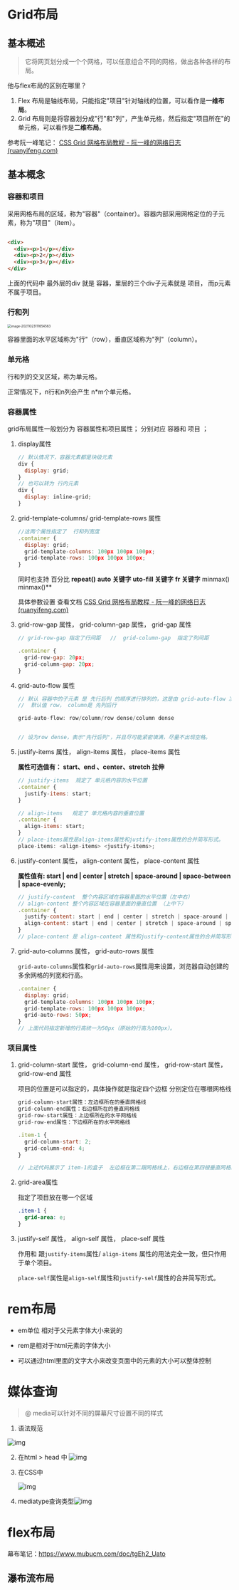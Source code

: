 # Grid布局

## 基本概述

>它将网页划分成一个个网格，可以任意组合不同的网格，做出各种各样的布局。

他与flex布局的区别在哪里？

1. Flex 布局是轴线布局，只能指定"项目"针对轴线的位置，可以看作是**一维布局**。
2. Grid 布局则是将容器划分成"行"和"列"，产生单元格，然后指定"项目所在"的单元格，可以看作是**二维布局**。

参考阮一峰笔记： [CSS Grid 网格布局教程 - 阮一峰的网络日志 (ruanyifeng.com)](http://www.ruanyifeng.com/blog/2019/03/grid-layout-tutorial.html)

## 基本概念

### 容器和项目

采用网格布局的区域，称为"容器"（container）。容器内部采用网格定位的子元素，称为"项目"（item）。

```html

<div>
  <div><p>1</p></div>
  <div><p>2</p></div>
  <div><p>3</p></div>
</div>
```

上面的代码中 最外层的div 就是 容器，里层的三个div子元素就是 项目， 而p元素不属于项目。

### 行和列

<img src="https://gitee.com/youngstory/images/raw/master/img/202110231116662.png" alt="image-20211023111654563" style="zoom:50%;" />

   容器里面的水平区域称为"行"（row），垂直区域称为"列"（column）。

### 单元格

行和列的交叉区域，称为单元格。

正常情况下，n行和n列会产生 n*m个单元格。

### 容器属性

grid布局属性一般划分为 容器属性和项目属性； 分别对应 容器和 项目 ；

1. display属性

   ```js
   // 默认情况下，容器元素都是块级元素 
   div {
     display: grid;
   }
   // 也可以转为 行内元素 
   div {
     display: inline-grid;
   }
   ```

2. grid-template-columns/ grid-template-rows 属性

   ```js
   //这两个属性指定了  行和列宽度 
   .container {
     display: grid;
     grid-template-columns: 100px 100px 100px;
     grid-template-rows: 100px 100px 100px;
   }
   ```

   同时也支持 百分比    **repeat()**   **auto 关键字** **uto-fill 关键字**  **fr 关键字** minmax()  minmax()**

   具体参数设置  查看文档 [CSS Grid 网格布局教程 - 阮一峰的网络日志 (ruanyifeng.com)](http://www.ruanyifeng.com/blog/2019/03/grid-layout-tutorial.html)

3. grid-row-gap 属性， grid-column-gap 属性， grid-gap 属性

   ```js
   // grid-row-gap 指定了行间距   //  grid-column-gap  指定了列间距  
   
   .container {
     grid-row-gap: 20px;
     grid-column-gap: 20px;
   }
   ```

4. grid-auto-flow  属性

   ```js
   // 默认 容器中的子元素 是 先行后列 的顺序进行排列的，这是由 grid-auto-flow 决定的
   //  默认值 row， column是 先列后行 
   
   grid-auto-flow: row/column/row dense/column dense 
   
   
   // 设为row dense，表示"先行后列"，并且尽可能紧密填满，尽量不出现空格。 
   ```

5. justify-items 属性， align-items 属性， place-items 属性 

   **属性可选值有： start、end  、center、stretch  拉伸** 

   ```js
   // justify-items  规定了 单元格内容的水平位置
   .container {
     justify-items: start;
   }
   
   // align-items   规定了 单元格内容的垂直位置
   .container {
     align-items: start;
   }
   // place-items属性是align-items属性和justify-items属性的合并简写形式。
   place-items: <align-items> <justify-items>;
   
   ```

6. justify-content 属性， align-content 属性， place-content 属性

   **属性值有: start | end | center | stretch | space-around | space-between | space-evenly;**

   ```js
   // justify-content  整个内容区域在容器里面的水平位置（左中右）
   // align-content 整个内容区域在容器里面的垂直位置 （上中下）
   .container {
     justify-content: start | end | center | stretch | space-around | space-between | space-evenly;
     align-content: start | end | center | stretch | space-around | space-between | space-evenly;  
   }
   // place-content 是 align-content 属性和justify-content属性的合并简写形式。
   ```

7. grid-auto-columns 属性， grid-auto-rows 属性

   `grid-auto-columns`属性和`grid-auto-rows`属性用来设置，浏览器自动创建的多余网格的列宽和行高。

   ```js
   .container {
     display: grid;
     grid-template-columns: 100px 100px 100px;
     grid-template-rows: 100px 100px 100px;
     grid-auto-rows: 50px; 
   } 
   // 上面代码指定新增的行高统一为50px（原始的行高为100px）。
   
   ```

### 项目属性

1. grid-column-start 属性， grid-column-end 属性， grid-row-start 属性， grid-row-end 属性

   项目的位置是可以指定的，具体操作就是指定四个边框 分别定位在哪根网格线

   ```js
   grid-column-start属性：左边框所在的垂直网格线
   grid-column-end属性：右边框所在的垂直网格线
   grid-row-start属性：上边框所在的水平网格线
   grid-row-end属性：下边框所在的水平网格线
   
   .item-1 {
     grid-column-start: 2;
     grid-column-end: 4;
   }
   
   // 上述代码展示了 item-1的盒子  左边框在第二跟网格线上，右边框在第四根垂直网格线 
   
   
   ```

2. grid-area属性

   指定了项目放在哪一个区域 

   ```css
   .item-1 {
     grid-area: e;
   }
   ```

3. justify-self 属性， align-self 属性， place-self 属性

   作用和 跟`justify-items`属性/ `align-items` 属性的用法完全一致，但只作用于单个项目。

   `place-self`属性是`align-self`属性和`justify-self`属性的合并简写形式。

# rem布局

- em单位 相对于父元素字体大小来说的 

- rem是相对于html元素的字体大小

- 可以通过html里面的文字大小来改变页面中的元素的大小可以整体控制

# 媒体查询

> @ media可以针对不同的屏幕尺寸设置不同的样式

1. 语法规范 

<img src="https://gitee.com/youngstory/images/raw/master/img/202110231642787.jpeg" alt="img"  />

2. 在html > head 中 ![img](https://gitee.com/youngstory/images/raw/master/img/202110231643467.jpeg)

3. 在CSS中

    ![img](https://gitee.com/youngstory/images/raw/master/img/202110231643606.jpeg)

4. mediatype查询类型![img](https://gitee.com/youngstory/images/raw/master/img/202110231643893.jpeg)

# flex布局

幕布笔记：https://www.mubucm.com/doc/tgEh2_Uato



## 瀑布流布局


